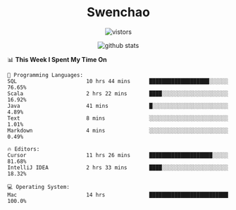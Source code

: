 <h1 align="center">Swenchao</h3>

<p align="center">
  <img src="https://visitor-badge.glitch.me/badge?page_id=Swenchao" alt="vistors" />
</p>

<p align="center">
  <img src="https://github-readme-stats.vercel.app/api?username=Swenchao&count_private=true&show_icons=true&theme=vue-dark&hide_title=true" alt="github stats" />
</p>

<!--START_SECTION:waka-->
📊 **This Week I Spent My Time On** 

```text
💬 Programming Languages: 
SQL                      10 hrs 44 mins      ███████████████████░░░░░░   76.65% 
Scala                    2 hrs 22 mins       ████░░░░░░░░░░░░░░░░░░░░░   16.92% 
Java                     41 mins             █░░░░░░░░░░░░░░░░░░░░░░░░   4.89% 
Text                     8 mins              ░░░░░░░░░░░░░░░░░░░░░░░░░   1.01% 
Markdown                 4 mins              ░░░░░░░░░░░░░░░░░░░░░░░░░   0.49%

🔥 Editors: 
Cursor                   11 hrs 26 mins      ████████████████████░░░░░   81.68% 
IntelliJ IDEA            2 hrs 33 mins       ████░░░░░░░░░░░░░░░░░░░░░   18.32%

💻 Operating System: 
Mac                      14 hrs              █████████████████████████   100.0%

```


<!--END_SECTION:waka-->
